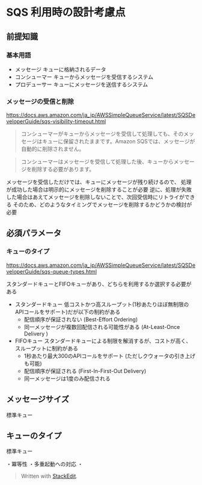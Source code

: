 # SQS 利用時の設計考慮点

## 前提知識

### 基本用語
- メッセージ
キューに格納されるデータ
- コンシューマー 
キューからメッセージを受信するシステム
- プロデューサー
キューにメッセージを送信するシステム


### メッセージの受信と削除
https://docs.aws.amazon.com/ja_jp/AWSSimpleQueueService/latest/SQSDeveloperGuide/sqs-visibility-timeout.html
> コンシューマーがキューからメッセージを受信して処理しても、そのメッセージはキューに保留されたままです。Amazon SQSでは、メッセージが自動的に削除されません。

> コンシューマーはメッセージを受信して処理した後、キューからメッセージを削除する必要があります。

メッセージを受信しただけでは、キューにメッセージが残り続けるので、
処理が成功した場合は明示的にメッセージを削除することが必要
逆に、処理が失敗した場合はあえてメッセージを削除しないことで、次回受信時にリトライができる
そのため、どのようなタイミングでメッセージを削除するかどうかの検討が必要

## 必須パラメータ
### キューのタイプ
https://docs.aws.amazon.com/ja_jp/AWSSimpleQueueService/latest/SQSDeveloperGuide/sqs-queue-types.html

スタンダードキューとFIFOキューがあり、どちらを利用するか選択する必要がある

- スタンダードキュー
低コストかつ高スループット(1秒あたりほぼ無制限のAPIコールをサポート)だが以下の制約がある
  - 配信順序が保証されない (Best-Effort Ordering)
  - 同一メッセージが複数回配信される可能性がある (At-Least-Once Delivery )
- FIFOキュー
スタンダードキューによる制限を解消するが、コストが高く、スループットに制約がある
  - 1秒あたり最大300のAPIコールをサポート (ただしクウォータの引き上げも可能)
  - 配信順序が保証される (First-In-First-Out Delivery)
  - 同一メッセージは1度のみ配信される 

## メッセージサイズ

標準キュー

## キューのタイプ
標準キュー

・冪等性
・多重起動への対応
・


> Written with [StackEdit](https://stackedit.io/).
<!--stackedit_data:
eyJoaXN0b3J5IjpbLTg3ODc0ODIzMSwxOTAzMjYxMzIwLDUyOT
MxMTk3OSwtNjk4NjYyMTYwLC03NjcwODI5ODMsLTUzMzYwNDIz
NV19
-->